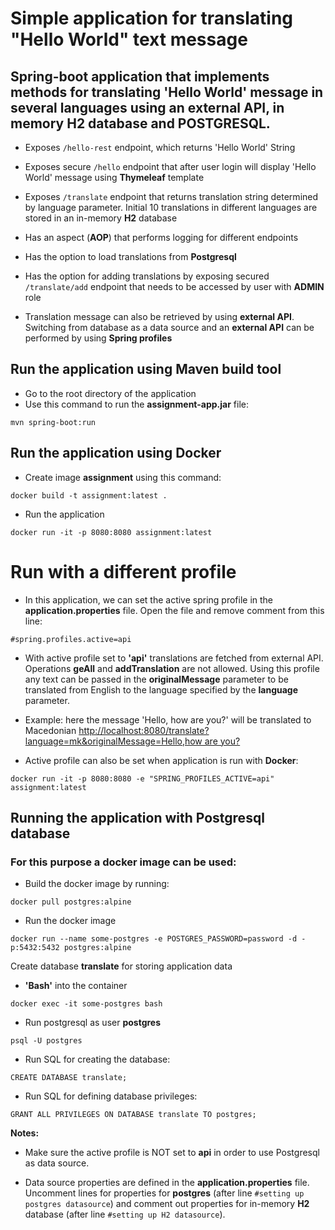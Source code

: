 Simple application for translating "Hello World" text message
==========================================================================
## Spring-boot application that implements methods for translating 'Hello World' message in several languages using an external API, in memory H2 database and POSTGRESQL.

- Exposes `/hello-rest` endpoint, which returns 'Hello World' String

- Exposes secure `/hello` endpoint that after user login will display 'Hello World' message using **Thymeleaf** template

- Exposes `/translate` endpoint that returns translation string determined by language parameter. Initial 10 translations in different languages are stored in an in-memory **H2** database

- Has an aspect (**AOP**) that performs logging for different endpoints

- Has the option to load translations from **Postgresql**

- Has the option for adding translations by exposing secured `/translate/add` endpoint that needs to be accessed by user with **ADMIN** role

- Translation message can also be retrieved by using **external API**. Switching from database as a data source and an **external API** can be performed by using **Spring profiles**

## Run the application using **Maven** build tool
- Go to the root directory of the application
- Use this command to run the **assignment-app.jar** file:
```
mvn spring-boot:run
```

## Run the application using **Docker**
- Create image **assignment** using this command:

```
docker build -t assignment:latest .
```

- Run the application

```
docker run -it -p 8080:8080 assignment:latest
```

# Run with a different profile

- In this application, we can set the active spring profile in the **application.properties** file. Open the file and remove comment from this line:

```
#spring.profiles.active=api
```

- With active profile set to **'api'** translations are fetched from external API. Operations **geAll** and **addTranslation** are not allowed. Using this profile any text can be passed in the **originalMessage** parameter to be translated from English to the language specified by the **language** parameter.
- Example: here the message 'Hello, how are you?' will be translated to Macedonian
  [http://localhost:8080/translate?language=mk&originalMessage=Hello,how are you?](http://localhost:8080/translate?language%3Dmk%26originalMessage%3DHello%2Chow%20are%20you%3F)

- Active profile can also be set when application is run with **Docker**:
 ```
 docker run -it -p 8080:8080 -e "SPRING_PROFILES_ACTIVE=api" assignment:latest
 ```

## Running the application with Postgresql database
### For this purpose a docker image can be used:
- Build the docker image by running:
```
docker pull postgres:alpine
```
- Run the docker image
```
docker run --name some-postgres -e POSTGRES_PASSWORD=password -d -p:5432:5432 postgres:alpine
```

Create database **translate** for storing application data
-  **'Bash'** into the container
```
docker exec -it some-postgres bash
```
- Run postgresql as user **postgres**
```
psql -U postgres
```
- Run SQL for creating the database:
```
CREATE DATABASE translate;
```
- Run SQL for defining database privileges:
```
GRANT ALL PRIVILEGES ON DATABASE translate TO postgres;
```

**Notes:**

- Make sure the active profile is NOT set to **api** in order to use Postgresql as data source.

- Data source properties are defined in the **application.properties** file. Uncomment lines for properties for **postgres** (after line ```#setting up postgres datasource```) and comment out properties for in-memory **H2** database (after line ```#setting up H2 datasource```).
